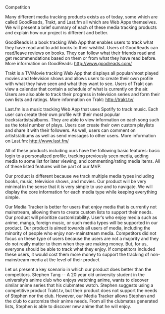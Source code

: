Competition

Many different media tracking products exists as of today, some which are called GoodReads, Trakt, and Last.fm all which are Web Apps themselves. We will present a brief summary of each of these media tracking products and explain how our project is different and better. 

GoodReads is a book tracking Web App that enables users to track what they have read and to add books to their wishlist. Users of GoodReads can read/leave reviews on books. They can follow what their friends read and get recommendations based on them or from what they have read before. More information on GoodReads: http://www.goodreads.com/ 

Trakt is a TV/Movie tracking Web App that displays all popular/most played movies and television shows and allows users to create their own profile with what they have seen and what they want to see. Users of Trakt can view a calendar that contain a schedule of what is currently on the air. Users are also able to track their progress in television series and form their own lists and ratings. More information on Trakt: http://trakt.tv/ 

Last.fm is a music tracking Web App that uses Spotify to track music. Each user can create their own profile with their most popular tracks/artists/albums. They are able to view information on each song such as the total number of plays. Users can create their own custom playlists and share it with their followers. As well, users can comment on artists/albums as well as send messages to other users. More information on Last.fm: http://www.last.fm/
 
All of these products including ours have the following basic features: basic login to a personalized profile, tracking previously seen media, adding media to some list for later viewing, and commenting/rating media items. All of these listed features will be part of our MVP.

Our product is different because we track multiple media types including books, music, television shows, and movies. Our product will be very minimal in the sense that it is very simple to use and to navigate. We will display the core information for each media type while keeping everything simple.

Our Media Tracker is better for users that enjoy media that is currently not mainstream, allowing them to create custom lists to support their needs. Our product will prioritize customizability. User’s who enjoy media such as anime, manga, foreign music, or such media types will be supported in our product. Our product is aimed towards all users of media, including the minority of people who enjoy non-mainstream media. Competitors did not focus on these type of users because the users are not a majority and they do not really matter to them when they are making money. But, for us, everyone should be able to track what they enjoy. If competitors included these users, it would cost them more money to support the tracking of non-mainstream media at the level of their product.

Let us present a key scenario in which our product does better than the competitors. Stephen Tang -- A 20 year old university student in the university’s anime club who enjoys watching anime, wants to discover similar anime series that his clubmates watch. Stephen suggests using a competitive product Trakt.tv, but their product does not support the needs of Stephen nor the club. However, our Media Tracker allows Stephen and the club to customize their anime needs. From all the clubmates generated lists, Stephen is able to discover new anime that he will enjoy.
